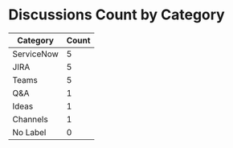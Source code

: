 # Discussions Count by Category

| Category | Count |
|----------|-------|
| ServiceNow | 5 |
| JIRA | 5 |
| Teams | 5 |
| Q&A | 1 |
| Ideas | 1 |
| Channels | 1 |
| No Label | 0 |
